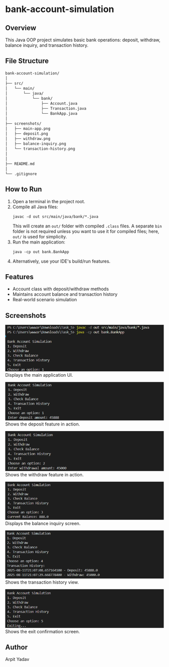 
# bank-account-simulation

## Overview
This Java OOP project simulates basic bank operations: deposit, withdraw, balance inquiry, and transaction history.

## File Structure
```
bank-account-simulation/
│
├── src/
│   └── main/
│       └── java/
│           └── bank/
│               ├── Account.java
│               ├── Transaction.java
│               └── BankApp.java
│
├── screenshots/
│   ├── main-app.png
│   ├── deposit.png
│   ├── withdraw.png
│   ├── balance-inquiry.png
│   └── transaction-history.png
│
│
├── README.md
│
└── .gitignore
```


## How to Run
1. Open a terminal in the project root.
2. Compile all Java files:
	```shell
	javac -d out src/main/java/bank/*.java
	```
	This will create an `out/` folder with compiled `.class` files. A separate `bin` folder is not required unless you want to use it for compiled files; here, `out/` is used for simplicity.
3. Run the main application:
	```shell
	java -cp out bank.BankApp
	```
4. Alternatively, use your IDE's build/run features.

## Features
- Account class with deposit/withdraw methods
- Maintains account balance and transaction history
- Real-world scenario simulation





## Screenshots

![Main Application Screenshot](screenshots/main-app.png)
<br>
Displays the main application UI.

![Deposit Screenshot](screenshots/deposit.png)
<br>
Shows the deposit feature in action.

![Withdraw Screenshot](screenshots/withdraw.png)
<br>
Shows the withdraw feature in action.

![Balance Inquiry Screenshot](screenshots/balance-inquiry.png)
<br>
Displays the balance inquiry screen.

![Transaction History Screenshot](screenshots/transaction-history.png)
<br>
Shows the transaction history view.

![Exit Screenshot](screenshots/exit.png)
<br>
Shows the exit confirmation screen.


## Author
Arpit Yadav
